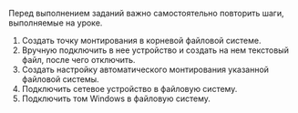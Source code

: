 ﻿Перед выполнением заданий важно самостоятельно повторить шаги, выполняемые на уроке.

1) Создать точку монтирования в корневой файловой системе.
2) Вручную подключить в нее устройство и создать на нем текстовый файл, после чего отключить.
3) Создать настройку автоматического монтирования указанной файловой системы.
4) Подключить сетевое устройство в файловую систему.
5) Подключить том Windows в файловую систему.